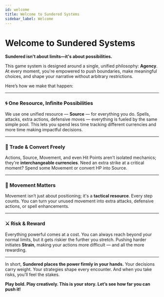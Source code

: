 ```yaml
---
id: welcome
title: Welcome to Sundered Systems
sidebar_label: Welcome
---
```


# Welcome to Sundered Systems

**Sundered isn't about limits—it's about possibilities.**

This game system is designed around a single, unified philosophy: **Agency**. At every moment, you're empowered to push boundaries, make meaningful choices, and shape your narrative without arbitrary restrictions.

Here’s how we make that happen:

---

### 🌀 One Resource, Infinite Possibilities  
We use one unified resource — **Source** — for everything you do. Spells, attacks, extra actions, defensive moves — everything is fueled by the same simple pool. This lets you spend less time tracking different currencies and more time making impactful decisions.

---

### 🔄 Trade & Convert Freely  
Actions, Source, Movement, and even Hit Points aren't isolated mechanics; they're **interchangeable currencies**. Need an extra strike at a critical moment? Spend some Movement or convert HP into Source.

---

### 🧭 Movement Matters  
Movement isn’t just about positioning; it's a **tactical resource**. Every step counts. You can turn your unused movement into extra attacks, defensive actions, or spell enhancements.

---

### ⚔️ Risk & Reward  
Everything powerful comes at a cost. You can always reach beyond your normal limits, but it gets riskier the further you stretch. Pushing harder initiates **Strain**, making your actions more difficult — and all the more rewarding.

---

In short, **Sundered places the power firmly in your hands.** Your decisions carry weight. Your strategies shape every encounter. And when you take risks, you'll feel the stakes.

**Play bold. Play creatively. This is your story. Let’s see how far you can push it!**
